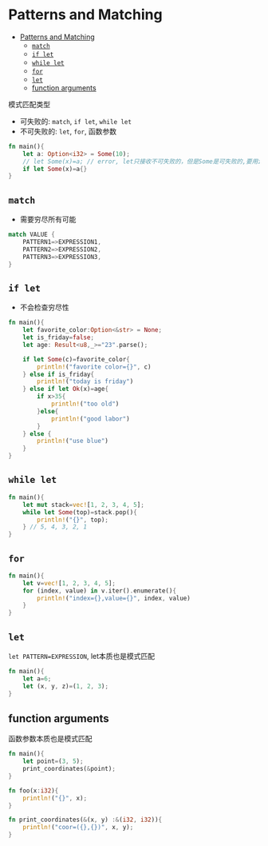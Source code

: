 # Patterns and Matching

- [Patterns and Matching](#patterns-and-matching)
  - [`match`](#match)
  - [`if let`](#if-let)
  - [`while let`](#while-let)
  - [`for`](#for)
  - [`let`](#let)
  - [function arguments](#function-arguments)

模式匹配类型
- 可失败的: `match`, `if let`, `while let`
- 不可失败的: `let`, `for`, 函数参数

```rs
fn main(){
    let a: Option<i32> = Some(10);
    // let Some(x)=a; // error, let只接收不可失败的，但是Some是可失败的,要用if let
    if let Some(x)=a{}
}
```

## `match`

- 需要穷尽所有可能

```rs
match VALUE {
    PATTERN1=>EXPRESSION1,
    PATTERN2=>EXPRESSION2,
    PATTERN3=>EXPRESSION3,
}
```

## `if let`

- 不会检查穷尽性

```rs
fn main(){
    let favorite_color:Option<&str> = None;
    let is_friday=false;
    let age: Result<u8,_>="23".parse();

    if let Some(c)=favorite_color{
        println!("favorite color={}", c)
    } else if is_friday{
        println!("today is friday")
    } else if let Ok(x)=age{
        if x>35{
            println!("too old")
        }else{
            println!("good labor")
        }
    } else {
        println!("use blue")
    }
}
```

## `while let`

```rs
fn main(){
    let mut stack=vec![1, 2, 3, 4, 5];
    while let Some(top)=stack.pop(){
        println!("{}", top);
    } // 5, 4, 3, 2, 1
}
```

## `for`

```rs
fn main(){
    let v=vec![1, 2, 3, 4, 5];
    for (index, value) in v.iter().enumerate(){
        println!("index={},value={}", index, value)
    }
}
```

## `let`

`let PATTERN=EXPRESSION`, let本质也是模式匹配

```rs
fn main(){
    let a=6;
    let (x, y, z)=(1, 2, 3);
}
```

## function arguments

函数参数本质也是模式匹配

```rs
fn main(){
    let point=(3, 5);
    print_coordinates(&point);
}

fn foo(x:i32){
    println!("{}", x);
}

fn print_coordinates(&(x, y) :&(i32, i32)){
    println!("coor=({},{})", x, y);
}
```


